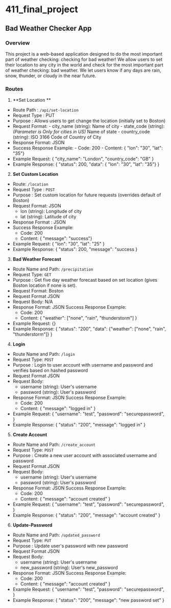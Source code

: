 # 411_final_project
## Bad Weather Checker App 
### Overview
This project is a web-based application designed to do the most important part of weather checking: checking for bad weather! We allow users to set their location to any city in the world and check for the most important part of weather checking: bad weather. We let users know if any days are rain, snow, thunder, or cloudy in the near future.
### Routes 
1. **Set Location **
  - Route Path : `/api/set-location`
  - Request Type  : PUT
  -  Purpose  : Allows users to get change the location (initially set to Boston)
  -  Request Format:
    - city_name (string): Name of city
    - state_code (string): *(Parameter is Only for cities in US)* Name of state
    - country_code (string): ISO 3166 Code of Country of City
  -  Response Format: JSON
  -  Success Response Example:
    - Code: 200
    - Content: { "lon": "30", "lat": "35"}
  -  Example Request: 
    {
      "city_name": "London",
      "country_code": "GB"
    }
  - Example Response:
  {
    "status": 200,
    "data": { "lon": "30", "lat": "35"}
  }

2. **Set Custom Location**
  - Route: `/location`  
  - Request Type : `POST`  
  - Purpose : Set custom location for future requests (overrides default of Boston) 
  - Request Format: JSON
    - lon (string): Longitude of city
    - lat (string): Latitude of city
  - Response Format : JSON    
  -  Success Response Example:
        - Code: 200
        - Content: { "message": "success"}
  - Example Request: 
      {
        "lon": "30",
        "lat": "25"
      }
  - Example Response:
    {
      "status": 200,
      "message": "success
    }
    
 3. **Bad Weather Forecast**
  - Route Name and Path: `/precipitation`  
  - Request Type: `GET`  
  - Purpose : Get five day weather forecast based on set location (gives Boston location if none is set).  
  - Request Format: Boston
  - Request Format JSON
  - Request Body: N/A
  - Response Format: JSON
    Success Response Example:
      - Code: 200
      - Content: { "weather": ["none", "rain", "thunderstorm"] }
  - Example Request: {}
  - Example Response: 
    {
      "status": "200",
      "data": {"weather": ["none", "rain", "thunderstorm"]}
    }
    
    
4. **Login**
  - Route Name and Path: `/login`  
  - Request Type: `POST`  
  - Purpose : Login to user account with username and password and verifies based on hashed password
  - Request Format JSON
  - Request Body: 
    - username (string): User's username
    - password (string): User's password
  - Response Format: JSON
    Success Response Example:
      - Code: 200
      - Content: { "message": "logged in" }
  - Example Request: 
  {
    "username": "test",
    "password": "securepassword",
  }
  - Example Response: 
    {
      "status": "200",
      "message": "logged in"
    }


5. **Create Account**
  - Route Name and Path: `/create_account`  
  - Request Type: `POST`  
  - Purpose : Create a new user account with associated username and password
  - Request Format JSON
  - Request Body: 
    - username (string): User's username
    - password (string): User's password
  - Response Format: JSON
    Success Response Example:
      - Code: 200
      - Content: { "message": "account created" }
  - Example Request: 
  {
    "username": "test",
    "password": "securepassword",
  }
  - Example Response: 
    {
      "status": "200",
      "message": "account created"
    }

6. **Update-Password**
  - Route Name and Path: `/updated_password`  
  - Request Type: `PUT`  
  - Purpose : Update user's password with new password
  - Request Format JSON
  - Request Body: 
    - username (string): User's username
    - new_password (string): User's new_password
  - Response Format: JSON
    Success Response Example:
      - Code: 200
      - Content: { "message": "account created" }
  - Example Request: 
  {
    "username": "test",
    "password": "securepassword",
  }
  - Example Response: 
    {
      "status": "200",
      "message": "new password set"
    }